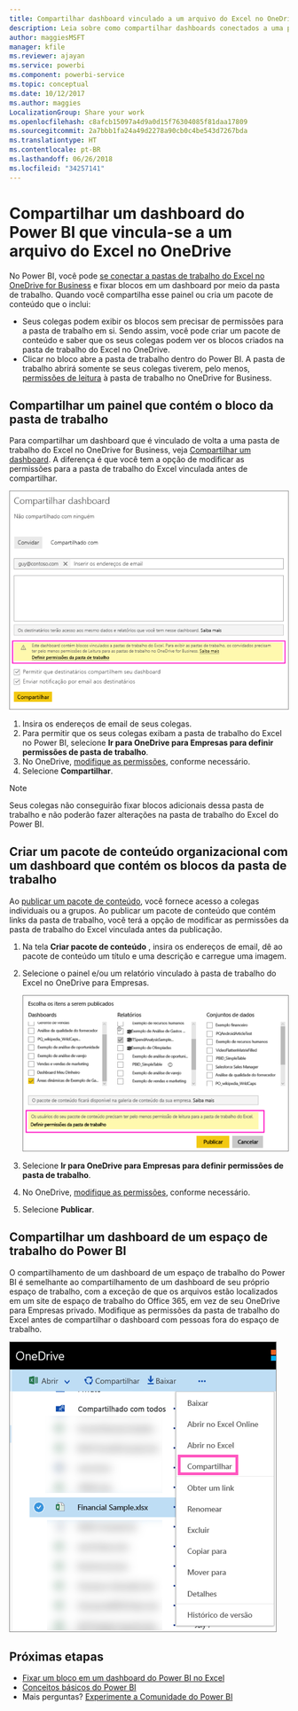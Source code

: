 ```yaml
---
title: Compartilhar dashboard vinculado a um arquivo do Excel no OneDrive – Power BI
description: Leia sobre como compartilhar dashboards conectados a uma planilha do Excel no OneDrive for Business, com blocos fixados dessa pasta de trabalho.
author: maggiesMSFT
manager: kfile
ms.reviewer: ajayan
ms.service: powerbi
ms.component: powerbi-service
ms.topic: conceptual
ms.date: 10/12/2017
ms.author: maggies
LocalizationGroup: Share your work
ms.openlocfilehash: c8afcb15097a4d9a0d15f76304085f81daa17809
ms.sourcegitcommit: 2a7bbb1fa24a49d2278a90cb0c4be543d7267bda
ms.translationtype: HT
ms.contentlocale: pt-BR
ms.lasthandoff: 06/26/2018
ms.locfileid: "34257141"
---
```

# <a name="share-a-power-bi-dashboard-that-links-to-an-excel-file-in-onedrive"></a>Compartilhar um dashboard do Power BI que vincula-se a um arquivo do Excel no OneDrive
No Power BI, você pode [se conectar a pastas de trabalho do Excel no OneDrive for Business](service-excel-workbook-files.md) e fixar blocos em um dashboard por meio da pasta de trabalho. Quando você compartilha esse painel ou cria um pacote de conteúdo que o inclui:

* Seus colegas podem exibir os blocos sem precisar de permissões para a pasta de trabalho em si. Sendo assim, você pode criar um pacote de conteúdo e saber que os seus colegas podem ver os blocos criados na pasta de trabalho do Excel no OneDrive.
* Clicar no bloco abre a pasta de trabalho dentro do Power BI. A pasta de trabalho abrirá somente se seus colegas tiverem, pelo menos, [permissões de leitura](https://support.office.com/en-us/article/Share-documents-or-folders-in-Office-365-1fe37332-0f9a-4719-970e-d2578da4941c) à pasta de trabalho no OneDrive for Business.

## <a name="share-a-dashboard-that-contains-workbook-tiles"></a>Compartilhar um painel que contém o bloco da pasta de trabalho
Para compartilhar um dashboard que é vinculado de volta a uma pasta de trabalho do Excel no OneDrive for Business, veja [Compartilhar um dashboard](service-share-dashboards.md). A diferença é que você tem a opção de modificar as permissões para a pasta de trabalho do Excel vinculada antes de compartilhar.

  ![Caixa de diálogo Dashboard de compartilhamento](media/service-share-dashboard-that-links-to-excel-onedrive/pbi_share_workbk.png)

1. Insira os endereços de email de seus colegas.
2. Para permitir que os seus colegas exibam a pasta de trabalho do Excel no Power BI, selecione **Ir para OneDrive para Empresas para definir permissões de pasta de trabalho**.
3. No OneDrive, [modifique as permissões](https://support.office.com/en-US/article/Share-files-and-folders-and-change-permissions-9fcc2f7d-de0c-4cec-93b0-a82024800c07), conforme necessário.
4. Selecione **Compartilhar**.

>[!NOTE]
>Seus colegas não conseguirão fixar blocos adicionais dessa pasta de trabalho e não poderão fazer alterações na pasta de trabalho do Excel do Power BI.
> 
> 

## <a name="create-an-organizational-content-pack-with-a-dashboard-that-contains-workbook-tiles"></a>Criar um pacote de conteúdo organizacional com um dashboard que contém os blocos da pasta de trabalho
Ao [publicar um pacote de conteúdo](service-organizational-content-pack-create-and-publish.md), você fornece acesso a colegas individuais ou a grupos. Ao publicar um pacote de conteúdo que contém links da pasta de trabalho, você terá a opção de modificar as permissões da pasta de trabalho do Excel vinculada antes da publicação.

1. Na tela **Criar pacote de conteúdo** , insira os endereços de email, dê ao pacote de conteúdo um título e uma descrição e carregue uma imagem.
2. Selecione o painel e/ou um relatório vinculado à pasta de trabalho do Excel no OneDrive para Empresas.
   
    ![Pasta de trabalho do Excel em um pacote de conteúdo](media/service-share-dashboard-that-links-to-excel-onedrive/pbi_contpack_workbk.png)
3. Selecione **Ir para OneDrive para Empresas para definir permissões de pasta de trabalho**.
4. No OneDrive, [modifique as permissões](https://support.office.com/en-US/article/Share-files-and-folders-and-change-permissions-9fcc2f7d-de0c-4cec-93b0-a82024800c07), conforme necessário.
5. Selecione **Publicar**.

## <a name="share-a-dashboard-from-a-power-bi-workspace"></a>Compartilhar um dashboard de um espaço de trabalho do Power BI
O compartilhamento de um dashboard de um espaço de trabalho do Power BI é semelhante ao compartilhamento de um dashboard de seu próprio espaço de trabalho, com a exceção de que os arquivos estão localizados em um site de espaço de trabalho do Office 365, em vez de seu OneDrive para Empresas privado. Modifique as permissões da pasta de trabalho do Excel antes de compartilhar o dashboard com pessoas fora do espaço de trabalho.

![Compartilhar do OneDrive](media/service-share-dashboard-that-links-to-excel-onedrive/pbi_onedriveshare.png)

## <a name="next-steps"></a>Próximas etapas
* [Fixar um bloco em um dashboard do Power BI no Excel](service-dashboard-pin-tile-from-excel.md)
* [Conceitos básicos do Power BI](service-basic-concepts.md)
* Mais perguntas? [Experimente a Comunidade do Power BI](http://community.powerbi.com/)

